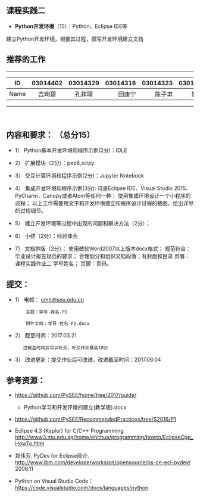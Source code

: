 
## 课程实践二

* **Python开发环境**（15）：Python、Eclipse IDE等

建立Python开发环境，根据其过程，撰写开发环境建立文档

## 推荐的工作 

-----
| ID   | 03014402  |  03014329  |    03014316  |  03014323 |03014404 |
| ------|:--------:| :--------:|--------:|----------:|-----------:|
| Name  |  吉珣碧  |  孔祥琛  |  田康宁 |   陈子聿   |姚依晨   |
---------
   
## 内容和要求： （总分15）

* 1）	Python基本开发环境和程序示例(2分)：IDLE

* 2）	扩展模块（2分）：pep8,scipy

* 3）	交互计算环境和程序示例(2分)：Jupyter Notebook
* 4）	集成开发环境和程序示例(3分):
          可是Eclipse IDE、Visual Studio 2015、PyCharm、Canopy或者Atom等任何一种；
          使用集成环境设计一个小程序的过程；
         以上工作需要用文字和开发环境建立和程序设计过程的截图，给出详尽的过程细节。

* 5）	建立开发环境等过程中出现的问题和解决方法（2分）；

* 6）	小结（2分）：经验体会

* 7）	文档排版（2分）：
        使用微软Word2007以上版本docx格式；
        规范符合：毕业设计报告规范的要求；
       合理划分和组织文档段落；有封面和目录
       页眉：课程实践作业二  学号姓名； 页脚：页码。

## 提交：

* 1）	电邮： cmh@seu.edu.cn 

          主题：学号-姓名-P2

          附件文档：学号-姓名-P2.docx

* 2）	 截至时间：2017.03.21

         过截至时间后可以补交，补交作业最高10分

* 3）	改进更新：提交作业后可改进，改进截至时间：2017.06.04

## 参考资源：

* https://github.com/PySEE/home/tree/2017/guide/

   * Python学习和开发环境的建立(教学版).docx
   
* https://github.com/PySEE/RecommendedPractices/tree/S2016/P1

* Eclipse 4.3 (Kepler) for C/C++ Programming http://www3.ntu.edu.sg/home/ehchua/programming/howto/EclipseCpp_HowTo.html

* 郑伟芳. PyDev for Eclipse简介. http://www.ibm.com/developerworks/cn/opensource/os-cn-ecl-pydev/   2008.11

* Python on Visual Studio Code： https://code.visualstudio.com/docs/languages/python

